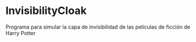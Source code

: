 # InvisibilityCloak
Programa para simular la capa de invisibilidad de las películas de ficción de Harry Potter
